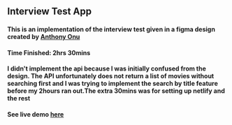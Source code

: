 ## Interview Test App

#### This is an implementation of the interview test given in a figma design created by [Anthony Onu]("https://www.linkedin.com/in/anthony-onu-1a2800136/")

#### Time Finished: 2hrs 30mins

#### I didn't implement the api because I was initially confused from the design. The API unfortunately does not return a list of movies without searching first and I was trying to implement the search by title feature before my 2hours ran out.The extra 30mins was for setting up netlify and the rest

#### See live demo [here]("https://luxury-blini-d2e3c8.netlify.app")
